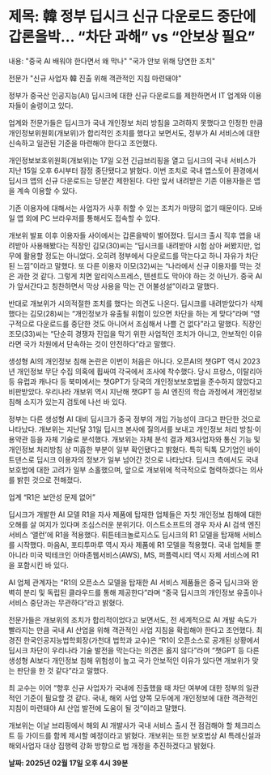 # **제목: 韓 정부 딥시크 신규 다운로드 중단에 갑론을박… “차단 과해” vs “안보상 필요”**

  내용: "중국 AI 배워야 한다면서 왜 막나" 
"국가 안보 위해 당연한 조치" 

전문가 "신규 사업자 韓 진출 위해 객관적인 지침 마련돼야" 

정부가 중국산 인공지능(AI) 딥시크에 대한 신규 다운로드를 제한하면서 IT 업계와 이용자들이 술렁이고 있다. 

업계와 전문가들은 딥시크가 국내 개인정보 처리 방침을 고려하지 못했다고 인정한 만큼 개인정보위원회(개보위)가 합리적인 조치를 했다고 보면서도, 정부가 AI 서비스에 대한 신속하고 일관된 기준을 마련해야 한다고 조언했다.

개인정보보호위원회(개보위)는 17일 오전 긴급브리핑을 열고 딥시크의 국내 서비스가 지난 15일 오후 6시부터 잠정 중단됐다고 밝혔다. 이번 조치로 국내 앱스토어 환경에서 딥시크 앱의 신규 다운로드는 당분간 제한된다. 다만 앞서 내려받은 기존 이용자들은 앱을 계속 이용할 수 있다. 

기존 이용자에 대해서는 사업자가 사후 취할 수 있는 조치가 마땅히 없기 때문이다. 모바일 앱 외에 PC 브라우저를 통해서도 접속할 수 있다. 

개보위 발표 이후 이용자들 사이에서는 갑론을박이 벌어졌다. 딥시크 출시 직후 앱을 내려받아 사용해봤다는 직장인 김모(30)씨는 “딥시크를 내려받아 시험 삼아 써봤지만, 업무에 활용할 정도는 아니었다. 오히려 정부에서 다운로드를 막는다고 하니 자유가 차단된 느낌”이라고 말했다. 또 다른 이용자 이모(32)씨는 “나라에서 신규 이용자를 막는 것은 과한 것 같다. 그렇게 치면 알리익스프레스, 텐센트도 막아야 하는 것 아닌가. 중국 AI가 앞서간다고 칭찬하면서 막상 사용을 막는 건 어불성설”이라고 말했다. 

반대로 개보위가 시의적절한 조치를 했다는 의견도 나온다. 딥시크를 내려받았다가 삭제했다는 김모(28)씨는 “개인정보가 유출될 위험이 있으면 차단을 하는 게 맞다”라며 “영구적으로 다운로드를 중단한 것도 아니어서 조심해서 나쁠 건 없다”라고 말했다. 직장인 조모(33)씨는 “단순히 경쟁자 진입을 막기 위한 사업적인 조치가 아니고, 안보적인 이유라면 국가 차원에서 단속하는 것이 안전하다”라고 말했다.

생성형 AI의 개인정보 침해 논란은 이번이 처음은 아니다. 오픈AI의 챗GPT 역시 2023년 개인정보 무단 수집 의혹에 휩싸여 각국에서 조사에 착수했다. 당시 프랑스, 이탈리아 등 유럽과 캐나다 등 북미에서는 챗GPT가 당국의 개인정보보호법을 준수하지 않았다고 비판받았다. 우리나라 개보위 역시 지난해 챗GPT 등 AI 엔진의 학습 과정에서 개인정보 침해 소지가 있는지 검토에 나선 바 있다.

정부는 다른 생성형 AI 대비 딥시크가 중국 정부의 개입 가능성이 크다고 판단한 것으로 나타났다. 개보위는 지난달 31일 딥시크 본사에 질의서를 보내고 개인정보 처리 방침·이용약관 등을 자체 기술로 분석했다. 개보위는 자체 분석 결과 제3사업자와 통신 기능 및 개인정보 처리방침 상 미흡한 부분이 일부 확인됐다고 밝혔다. 특히 틱톡 모기업인 바이트댄스로 딥시크 이용자의 정보가 일부 넘어간 것으로 나타났다. 딥시크 측에서도 국내 보호법에 대한 고려가 일부 소홀했으며, 앞으로 개보위에 적극적으로 협력하겠다는 의사를 밝힌 것으로 전해졌다. 

업계 “R1은 보안성 문제 없어” 

딥시크가 개발한 AI 모델 R1을 자사 제품에 탑재한 업체들은 자칫 개인정보 침해에 대한 오해를 살 여지가 있다며 조심스러운 분위기다. 이스트소프트의 경우 자사 AI 검색 엔진 서비스 ‘앨런’에 R1을 적용했다. 뤼튼테크놀로지스도 딥시크의 R1 모델을 탑재해 서비스를 시작했다. 마음AI, 포티투마루 역시 자사 제품에 R1 모델을 적용했다. 국내 업체들 뿐 아니라 미국 빅테크인 아마존웹서비스(AWS), MS, 퍼플렉시티 역시 자체 서비스에 R1을 포함시킨 바 있다.

AI 업체 관계자는 “R1의 오픈소스 모델을 탑재한 AI 서비스 제품들은 중국 딥시크와 완벽히 분리 
및 독립된 클라우드를 통해 제공한다”라며 “중국 딥시크의 개인정보 유출이나 서비스 중단과는 무관하다”라고 밝혔다.

전문가들은 개보위의 조치가 합리적이었다고 보면서도, 전 세계적으로 AI 개발 속도가 빨라지는 
만큼 국내 AI 산업을 위해 객관적인 사업 지침을 확립해야 한다고 조언했다. 최경진 한국인공지능법학회장(가천대 법학과 교수)은 “R1이 오픈소스로 공개된 상황에서 딥시크 차단이 우리나라 기술 발전을 막는다는 의견은 옳지 않다”라며 “챗GPT 등 다른 생성형 AI보다 개인정보 침해 위험성이 높고 국가 안보적인 이유가 있다면 개보위가 맞는 판단을 한 것 같다”라고 말했다.

최 교수는 이어 “향후 신규 사업자가 국내에 진출했을 때 차단 여부에 대한 정부의 일관적인 기준이 필요할 것 같다. 국내, 해외 사업 양쪽 모두에게 개인정보에 대한 객관적인 지침이 마련돼야 AI 산업 발전에 도움이 될 것”이라고 말했다.

개보위는 이날 브리핑에서 해외 AI 개발사가 국내 서비스 출시 전 점검해야 할 체크리스트 등 가이드를 함께 제시할 예정이라고 밝혔다. 개보위는 또한 보호법상 AI 특례신설과 해외사업자 대상 집행력 강화 방향으로 법 개정을 추진하겠다고 밝혔다.

  **날짜: 2025년 02월 17일 오후 4시 39분**